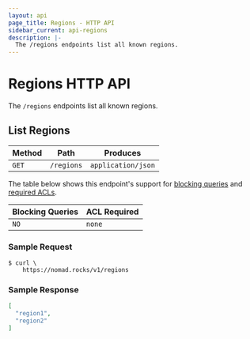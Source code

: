 ```yaml
---
layout: api
page_title: Regions - HTTP API
sidebar_current: api-regions
description: |-
  The /regions endpoints list all known regions.
---
```


# Regions HTTP API

The `/regions` endpoints list all known regions.

## List Regions

| Method | Path                         | Produces                   |
| ------ | ---------------------------- | -------------------------- |
| `GET`  | `/regions`                   | `application/json`         |

The table below shows this endpoint's support for
[blocking queries](/api/index.html#blocking-queries) and
[required ACLs](/api/index.html#acls).

| Blocking Queries | ACL Required |
| ---------------- | ------------ |
| `NO`             | `none`       |

### Sample Request

```text
$ curl \
    https://nomad.rocks/v1/regions
```

### Sample Response

```json
[
  "region1",
  "region2"
]
```
